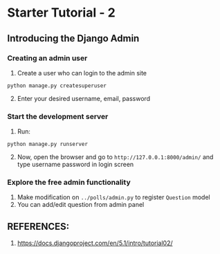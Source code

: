 # Starter Tutorial - 2

## Introducing the Django Admin

### Creating an admin user
1. Create a user who can login to the admin site
```
python manage.py createsuperuser
```
2. Enter your desired username, email, password

### Start the development server
1. Run:
```
python manage.py runserver
```
2. Now, open the browser and go to `http://127.0.0.1:8000/admin/` and type username password in login screen

### Explore the free admin functionality
1. Make modification on `../polls/admin.py` to register `Question` model
2. You can add/edit question from admin panel

## REFERENCES:
1. https://docs.djangoproject.com/en/5.1/intro/tutorial02/